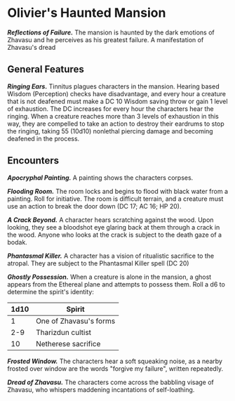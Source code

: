 # Olivier's Haunted Mansion

***Reflections of Failure.*** The mansion is haunted by the dark emotions of Zhavasu and he perceives as his greatest failure. A manifestation of Zhavasu's dread

## General Features

***Ringing Ears.*** Tinnitus plagues characters in the mansion. Hearing based Wisdom (Perception) checks have disadvantage, and every hour a creature that is not deafened must make a DC 10 Wisdom saving throw or gain 1 level of exhaustion. The DC increases for every hour the characters hear the ringing. When a creature reaches more than 3 levels of exhaustion in this way, they are compelled to take an action to destroy their eardrums to stop the ringing, taking 55 (10d10) nonlethal piercing damage and becoming deafened in the process.

## Encounters

***Apocryphal Painting.*** A painting shows the characters corpses.

***Flooding Room.*** The room locks and begins to flood with black water from a painting. Roll for initiative. The room is difficult terrain, and a creature must use an action to break the door down (DC 17; AC 16; HP 20).

***A Crack Beyond.*** A character hears scratching against the wood. Upon looking, they see a bloodshot eye glaring back at them through a crack in the wood. Anyone who looks at the crack is subject to the death gaze of a bodak.

***Phantasmal Killer.*** A character has a vision of ritualistic sacrifice to the atropal. They are subject to the Phantasmal Killer spell (DC 20)

***Ghostly Possession.*** When a creature is alone in the mansion, a ghost appears from the Ethereal plane and attempts to possess them. Roll a d6 to determine the spirit's identity:

1d10|Spirit
-|-
1|One of Zhavasu's forms
2-9|Tharizdun cultist
10|Netherese sacrifice

***Frosted Window.*** The characters hear a soft squeaking noise, as a nearby frosted over window are the words "forgive my failure", written repeatedly.

***Dread of Zhavasu.*** The characters come across the babbling visage of Zhavasu, who whispers maddening incantations of self-loathing.
